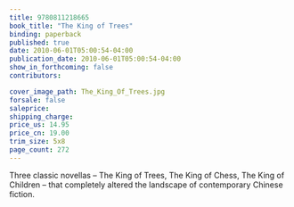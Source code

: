 ```yaml
---
title: 9780811218665
book_title: "The King of Trees"
binding: paperback
published: true
date: 2010-06-01T05:00:54-04:00
publication_date: 2010-06-01T05:00:54-04:00
show_in_forthcoming: false
contributors:

cover_image_path: The_King_Of_Trees.jpg
forsale: false
saleprice:
shipping_charge:
price_us: 14.95
price_cn: 19.00
trim_size: 5x8
page_count: 272
---
```

Three classic novellas – The King of Trees, The King of Chess, The King of Children – that completely altered the landscape of contemporary Chinese fiction.


